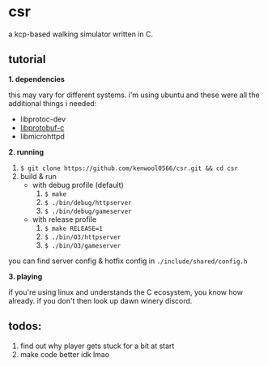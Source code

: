 # csr

a kcp-based walking simulator written in C.

## tutorial
**1. dependencies**

this may vary for different systems. i'm using ubuntu and these were all the additional things i needed:
    
- libprotoc-dev
- [libprotobuf-c](https://github.com/protobuf-c/protobuf-c) 
- libmicrohttpd

**2. running**

1. `$ git clone https://github.com/kenwool0566/csr.git && cd csr`
2. build & run 
    - with debug profile (default)
        1. `$ make`
        2. `$ ./bin/debug/httpserver`
        3. `$ ./bin/debug/gameserver`
    - with release profile
        1. `$ make RELEASE=1`
        2. `$ ./bin/O3/httpserver`
        3. `$ ./bin/O3/gameserver`

you can find server config & hotfix config in `./include/shared/config.h`

**3. playing**

if you're using linux and understands the C ecosystem, you know how already. if you don't then look up dawn winery discord.

## todos:
1. find out why player gets stuck for a bit at start
2. make code better idk lmao

